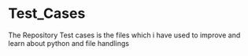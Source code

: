 # Test_Cases
The Repository Test cases is the files which i have used to improve and learn about python and file handlings
